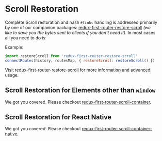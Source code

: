 # Scroll Restoration

Complete Scroll restoration and hash `#links` handling is addressed primarily by
one of our companion packages:
[redux-first-router-restore-scroll](https://github.com/faceyspacey/redux-first-router-restore-scroll)
_(we like to save you the bytes sent to clients if you don't need it)_. In most
cases all you need to do is:

Example:

```js
import restoreScroll from 'redux-first-router-restore-scroll'
connectRoutes(history, routesMap, { restoreScroll: restoreScroll() })
```

Visit
[redux-first-router-restore-scroll](https://github.com/faceyspacey/redux-first-router-restore-scroll)
for more information and advanced usage.

## Scroll Restoration for Elements other than `window`

We got you covered. Please checkout
[redux-first-router-scroll-container](https://github.com/faceyspacey/redux-first-router-scroll-container).

## Scroll Restoration for React Native

We got you covered! Please checkout
[redux-first-router-scroll-container-native](https://github.com/faceyspacey/redux-first-router-scroll-container-native).
